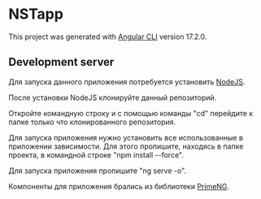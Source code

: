 # NSTapp

This project was generated with [Angular CLI](https://github.com/angular/angular-cli) version 17.2.0.

## Development server

  Для запуска данного приложения потребуется установить [NodeJS](https://nodejs.org/en).
  
  После установки NodeJS клонируйте данный репозиторий.
  
  Откройте командную строку и с помощью команды "cd" перейдите к папке только что клонированного репозитория.
  
  Для запуска приложения нужно установить все использованные в приложении зависимости. Для этого пропишите, находясь в папке проекта, в командной строке "npm install --force".
  
  Для запуска приложения пропишите "ng serve -o".

  Компоненты для приложения брались из библиотеки [PrimeNG](https://primeng.org/).
